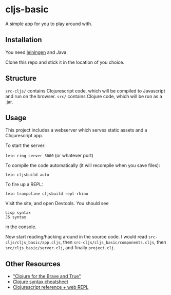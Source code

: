 # cljs-basic

A simple app for you to play around with.

## Installation

You need [leiningen](http://leiningen.org/) and Java.

Clone this repo and stick it in the location of you choice.

## Structure

`src-cljs/` contains Clojurescript code, which will be compiled to Javascript and run on the browser. `src/` contains Clojure code, which will be run as a .jar.

## Usage

This project includes a webserver which serves static assets and a Clojurescript app.

To start the server:

`lein ring server 3000` (or whatever port)

To compile the code automatically (it will recompile when you save files):

`lein cljsbuild auto`

To fire up a REPL:

`lein trampoline cljsbuild repl-rhino`

Visit the site, and open Devtools.  You should see

    Lisp syntax
    JS syntax

in the console.

Now start reading/hacking around in the source code. I would read `src-cljs/cljs_basic/app.cljs`, then `src-cljs/cljs_basic/components.cljs`, then `src/cljs_basic/server.clj`, and finally `project.clj`.

## Other Resources

* ["Clojure for the Brave and True"](http://www.braveclojure.com/)
* [Clojure syntax cheatsheet](http://clojure.org/cheatsheet)
* [Clojurescript reference + web REPL](http://himera.herokuapp.com/index.html)
